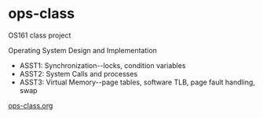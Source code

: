 # ops-class
OS161 class project

Operating System Design and Implementation

* ASST1: Synchronization--locks, condition variables
* ASST2: System Calls and processes
* ASST3: Virtual Memory--page tables, software TLB, page fault handling, swap

[ops-class.org](https://ops-class.org/)
